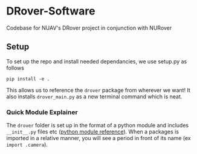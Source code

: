 # DRover-Software
Codebase for NUAV's DRover project in conjunction with NURover

## Setup
To set up the repo and install needed dependancies, we use setup.py as follows
```
pip install -e .
```

This allows us to reference the `drover` package from wherever we want! It also
installs `drover_main.py` as a new terminal command which is neat.

### Quick Module Explainer
The `drover` folder is set up in the format of a python module and includes 
`__init__.py` files etc ([python module reference](https://docs.python.org/3/tutorial/modules.html)).
When a packages is imported in a relative manner, you will see a period in 
front of its name (ex `import .camera`). 

